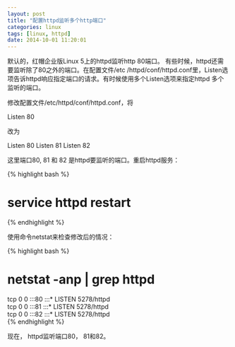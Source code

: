 ```yaml
---
layout: post
title: "配置httpd监听多个http端口"
categories: linux
tags: [linux, httpd]
date: 2014-10-01 11:20:01
---
```


默认的，红帽企业版Linux 5上的httpd监听http 80端口。 有些时候，httpd还需要监听除了80之外的端口。在配置文件/etc /httpd/conf/httpd.conf里，Listen选项告诉httpd响应指定端口的请求。有时候使用多个Listen选项来指定httpd 多个监听的端口。

修改配置文件/etc/httpd/conf/httpd.conf，将


Listen 80

 

改为

Listen 80
Listen 81
Listen 82

这里端口80, 81 和 82 是httpd要监听的端口。重启httpd服务：

{% highlight bash %}
# service httpd restart
{% endhighlight %}

 

使用命令netstat来检查修改后的情况：

{% highlight bash %}
# netstat -anp | grep httpd
tcp        0      0 :::80                       :::*        LISTEN      5278/httpd          
tcp        0      0 :::81                       :::*        LISTEN      5278/httpd         
tcp        0      0 :::82                       :::*        LISTEN      5278/httpd        
<snip>
{% endhighlight %}

 

现在， httpd监听端口80， 81和82。
